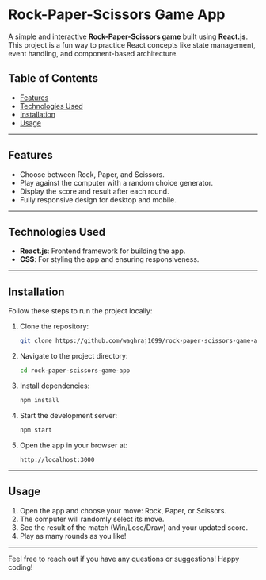 
# Rock-Paper-Scissors Game App 

A simple and interactive **Rock-Paper-Scissors game** built using **React.js**. This project is a fun way to practice React concepts like state management, event handling, and component-based architecture.

## Table of Contents
- [Features](#features)
- [Technologies Used](#technologies-used)
- [Installation](#installation)
- [Usage](#usage)

---

## Features
- Choose between Rock, Paper, and Scissors.
- Play against the computer with a random choice generator.
- Display the score and result after each round.
- Fully responsive design for desktop and mobile.

---

## Technologies Used
- **React.js**: Frontend framework for building the app.
- **CSS**: For styling the app and ensuring responsiveness.

---

## Installation
Follow these steps to run the project locally:

1. Clone the repository:
   ```bash
   git clone https://github.com/waghraj1699/rock-paper-scissors-game-app.git
   ```

2. Navigate to the project directory:
   ```bash
   cd rock-paper-scissors-game-app
   ```

3. Install dependencies:
   ```bash
   npm install
   ```

4. Start the development server:
   ```bash
   npm start
   ```

5. Open the app in your browser at:
   ```
   http://localhost:3000
   ```

---

## Usage
1. Open the app and choose your move: Rock, Paper, or Scissors.
2. The computer will randomly select its move.
3. See the result of the match (Win/Lose/Draw) and your updated score.
4. Play as many rounds as you like!

---


Feel free to reach out if you have any questions or suggestions! Happy coding! 
